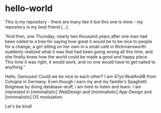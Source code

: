 # hello-world
This is my repository - there are many like it but this one is mine - my repository is my best friend [...]

“And then, one Thursday, nearly two thousand years after one man had been nailed to a tree for saying how great it would be to be nice to people for a change, a girl sitting on her own in a small café in Rickmansworth suddenly realized what it was that had been going wrong all this time, and she finally knew how the world could be made a good and happy place. This time it was right, it would work, and no one would have to get nailed to anything.”


Hello, Geniuses!
Could we be nice to each other? 
I am 47yo RealAndiB from Cologne in Germany. Even though i earn my and my familie's Spaghetti Bolgnese by doing database-stuff, i am here to listen and learn. I am interested in [minimalistic] WebDesign and [minimalistic] App-Design and [minimalistic] OS modulation.

Let's be kind!


